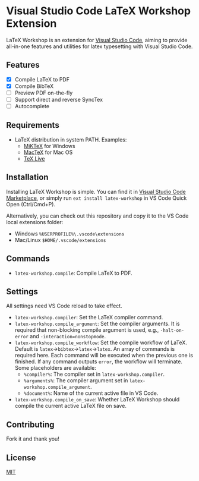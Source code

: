 # Visual Studio Code LaTeX Workshop Extension

LaTeX Workshop is an extension for [Visual Studio Code](https://code.visualstudio.com/), aiming to provide all-in-one features and utilities for latex typesetting with Visual Studio Code. 

## Features

- [x] Compile LaTeX to PDF
- [x] Compile BibTeX
- [ ] Preview PDF on-the-fly
- [ ] Support direct and reverse SyncTex
- [ ] Autocomplete

## Requirements

- LaTeX distribution in system PATH. Examples:
  - [MiKTeX](https://miktex.org/) for Windows
  - [MacTeX](http://www.tug.org/mactex/) for Mac OS
  - [TeX Live](https://www.tug.org/texlive/)

## Installation

Installing LaTeX Workshop is simple. You can find it in [Visual Studio Code Marketplace](https://marketplace.visualstudio.com/items?itemName=James-Yu.latex-workshop), or simply run `ext install latex-workshop` in VS Code Quick Open (Ctrl/Cmd+P).

Alternatively, you can check out this repository and copy it to the VS Code local extensions folder:
- Windows `%USERPROFILE%\.vscode\extensions`
- Mac/Linux `$HOME/.vscode/extensions`

## Commands

- `latex-workshop.compile`: Compile LaTeX to PDF.

## Settings

All settings need VS Code reload to take effect.
- `latex-workshop.compiler`: Set the LaTeX compiler command.
- `latex-workshop.compile_argument`: Set the compiler arguments. It is required that non-blocking compile argument is used, e.g., `-halt-on-error` and `-interaction=nonstopmode`.
- `latex-workshop.compile_workflow`: Set the compile workflow of LaTeX. Default is `latex`->`bibtex`->`latex`->`latex`. An array of commands is required here. Each command will be executed when the previous one is finished. If any command outputs `error`, the workflow will terminate. Some placeholders are available:
  - `%compiler%`: The compiler set in `latex-workshop.compiler`.
  - `%arguments%`: The compiler argument set in `latex-workshop.compile_argument`.
  - `%document%`: Name of the current active file in VS Code.
- `latex-workshop.compile_on_save`: Whether LaTeX Workshop should compile the current active LaTeX file on save.

## Contributing

Fork it and thank you!

## License

[MIT](https://opensource.org/licenses/MIT)
